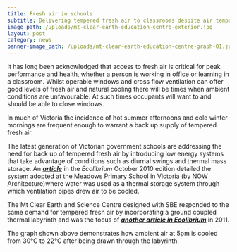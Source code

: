 ```yaml
---
title: Fresh air in schools
subtitle: Delivering tempered fresh air to classrooms despite air temperatures outside
image_path: /uploads/mt-clear-earth-education-centre-exterior.jpg
layout: post
category: news
banner-image_path: /uploads/mt-clear-earth-education-centre-graph-01.jpg
---
```



It has long been acknowledged that access to fresh air is critical for peak performance and health, whether a person is working in office or learning in a classroom. Whilst operable windows and cross flow ventilation can offer good levels of fresh air and natural cooling there will be times when ambient conditions are unfavourable. At such times occupants will want to and should be able to close windows.

In much of Victoria the incidence of hot summer afternoons and cold winter mornings are frequent enough to warrant a back up supply of tempered fresh air.

The latest generation of Victorian government schools are addressing the need for back up of tempered fresh air by introducing low energy systems that take advantage of conditions such as diurnal swings and thermal mass storage. An ***[article](http://www.nowarchitecture.com/images/media/2010%20Ecolibrium%20-%20Meadows%20PS.pdf)*** in the *Ecolibrium*&nbsp;October 2010 edition detailed the system adopted at the Meadows Primary School in Victoria (by NOW Architecture)where water was used as a thermal storage system through which ventilation pipes drew air to be cooled.

The Mt Clear Earth and Science Centre designed with SBE responded to the same demand for tempered fresh air by incorporating a ground coupled thermal labyrinth and was the focus of [***another article in Ecolibrium***](http://www.sbe.com.au/wp-content/uploads/2010/12/1107-Ecolibrium-The-3D-textbook1.pdf)&nbsp;in 2011.

The graph shown above demonstrates how ambient air at 5pm is cooled from 30&deg;C to 22&deg;C after being drawn through the labyrinth.
